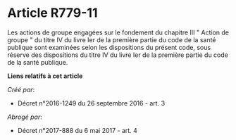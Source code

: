 # Article R779-11

Les actions de groupe engagées sur le fondement du chapitre III " Action de groupe " du titre IV du livre Ier de la première
partie du code de la santé publique sont examinées selon les dispositions du présent code, sous réserve des dispositions du
titre IV du livre Ier de la première partie du code de la santé publique.

**Liens relatifs à cet article**

_Créé par_:

  - Décret n°2016-1249 du 26 septembre 2016 - art. 3

_Abrogé par_:

  - Décret n°2017-888 du 6 mai 2017 - art. 4
